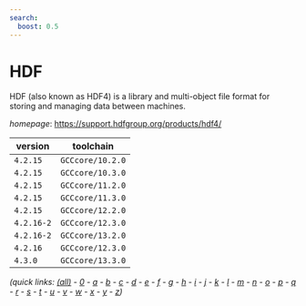```yaml
---
search:
  boost: 0.5
---
```

# HDF

HDF (also known as HDF4) is a library and multi-object file format for  storing and managing data between machines.

*homepage*: <https://support.hdfgroup.org/products/hdf4/>

version | toolchain
--------|----------
``4.2.15`` | ``GCCcore/10.2.0``
``4.2.15`` | ``GCCcore/10.3.0``
``4.2.15`` | ``GCCcore/11.2.0``
``4.2.15`` | ``GCCcore/11.3.0``
``4.2.15`` | ``GCCcore/12.2.0``
``4.2.16-2`` | ``GCCcore/12.3.0``
``4.2.16-2`` | ``GCCcore/13.2.0``
``4.2.16`` | ``GCCcore/12.3.0``
``4.3.0`` | ``GCCcore/13.3.0``


*(quick links: [(all)](../index.md) - [0](../0/index.md) - [a](../a/index.md) - [b](../b/index.md) - [c](../c/index.md) - [d](../d/index.md) - [e](../e/index.md) - [f](../f/index.md) - [g](../g/index.md) - [h](../h/index.md) - [i](../i/index.md) - [j](../j/index.md) - [k](../k/index.md) - [l](../l/index.md) - [m](../m/index.md) - [n](../n/index.md) - [o](../o/index.md) - [p](../p/index.md) - [q](../q/index.md) - [r](../r/index.md) - [s](../s/index.md) - [t](../t/index.md) - [u](../u/index.md) - [v](../v/index.md) - [w](../w/index.md) - [x](../x/index.md) - [y](../y/index.md) - [z](../z/index.md))*

